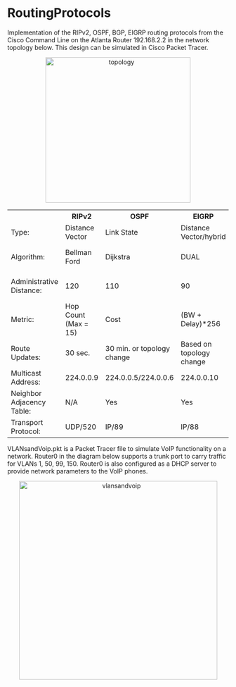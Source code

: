 # RoutingProtocols



Implementation of the RIPv2, OSPF, BGP, EIGRP routing protocols from the Cisco Command Line on the Atlanta Router 192.168.2.2 in the network topology below.  This design can be simulated in Cisco Packet Tracer.

<p align="center">
  <img width="330" alt="topology" src="https://user-images.githubusercontent.com/17348315/40629255-ea536dac-6297-11e8-8c7a-48b16a51011d.PNG">

<p align="center">
<table class="tg">
  <tr>
    <th class="tg-yw4l"><b> </b></th>
    <th class="tg-yw4l"><b>RIPv2</b></th>
    <th class="tg-yw4l"><b>OSPF</b></th>
    <th class="tg-yw4l"><b>EIGRP</b></th>
    <th class="tg-yw4l"><b>BGP</b></th>
  </tr>
  <tr>
    <td class="tg-yw4l">Type:</td>
    <td class="tg-yw4l">Distance Vector</td>
    <td class="tg-yw4l">Link State</td>
    <td class="tg-yw4l">Distance Vector/hybrid</td>
    <td class="tg-yw4l">Path Vector</td>
  </tr>
  <tr>
    <td class="tg-yw4l">Algorithm:</td>
    <td class="tg-yw4l">Bellman Ford</td>
    <td class="tg-yw4l">Dijkstra</td>
    <td class="tg-yw4l">DUAL</td>
    <td class="tg-yw4l">Best Path Selection</td>
  </tr>
  <tr>
    <td class="tg-yw4l">Administrative Distance:</td>
    <td class="tg-yw4l">120</td>
    <td class="tg-yw4l">110</td>
    <td class="tg-yw4l">90</td>
    <td class="tg-yw4l">eBGP 20, iBGP 200</td>
  </tr>
  <tr>
    <td class="tg-yw4l">Metric:</td>
    <td class="tg-yw4l">Hop Count (Max = 15)</td>
    <td class="tg-yw4l">Cost</td>
    <td class="tg-yw4l">(BW + Delay)*256</td>
    <td class="tg-yw4l">MED</td>
  </tr> 
  <tr>
    <td class="tg-yw4l">Route Updates:</td>
    <td class="tg-yw4l">30 sec.</td>
    <td class="tg-yw4l">30 min. or topology change</td>
    <td class="tg-yw4l">Based on topology change</td>
    <td class="tg-yw4l">On topology change</td>
  </tr>
 <tr>
    <td class="tg-yw4l">Multicast Address:</td>
    <td class="tg-yw4l">224.0.0.9</td>
    <td class="tg-yw4l">224.0.0.5/224.0.0.6</td>
    <td class="tg-yw4l">224.0.0.10</td>
    <td class="tg-yw4l">-</td>
  </tr>
   <tr>
    <td class="tg-yw4l">Neighbor Adjacency Table:</td>
    <td class="tg-yw4l">N/A</td>
    <td class="tg-yw4l">Yes</td>
    <td class="tg-yw4l">Yes</td>
    <td class="tg-yw4l">Yes</td>
  </tr> 
    <tr>
    <td class="tg-yw4l">Transport Protocol:</td>
    <td class="tg-yw4l">UDP/520</td>
    <td class="tg-yw4l">IP/89</td>
    <td class="tg-yw4l">IP/88</td>
    <td class="tg-yw4l">TCP/179</td>
  </tr>
</table>




VLANsandVoip.pkt is a Packet Tracer file to simulate VoIP functionality on a network.  Router0 in the diagram below supports a trunk port to carry traffic for VLANs 1, 50, 99, 150.  Router0 is also configured as a DHCP server to provide network parameters to the VoIP phones.  

<p align="center">
<img width="451" alt="vlansandvoip" src="https://user-images.githubusercontent.com/17348315/41727595-b54f442e-7542-11e8-86b5-90c96a0acf31.PNG">
